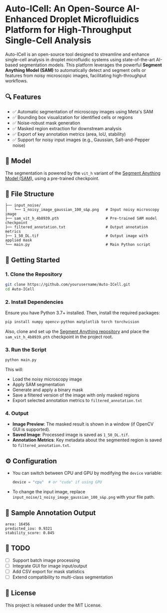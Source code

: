 
# Auto-ICell: An Open-Source AI-Enhanced Droplet Microfluidics Platform for High-Throughput Single-Cell Analysis

Auto-ICell is an open-source tool designed to streamline and enhance single-cell analysis in droplet microfluidic systems using state-of-the-art AI-based segmentation models. This platform leverages the powerful **Segment Anything Model (SAM)** to automatically detect and segment cells or features from noisy microscopic images, facilitating high-throughput workflows.

## 🔍 Features

- ✅ Automatic segmentation of microscopy images using Meta's SAM
- ✅ Bounding box visualization for identified cells or regions
- ✅ Noise-robust mask generation
- ✅ Masked region extraction for downstream analysis
- ✅ Export of key annotation metrics (area, IoU, stability)
- ✅ Support for noisy input images (e.g., Gaussian, Salt-and-Pepper noise)

## 🧠 Model

The segmentation is powered by the `vit_h` variant of the [Segment Anything Model (SAM)](https://github.com/facebookresearch/segment-anything), using a pre-trained checkpoint.

## 📂 File Structure

```
├── input_noise/
│   └── 1_noisy_image_gaussian_100_s&p.png   # Input noisy microscopy image
├── sam_vit_h_4b8939.pth                     # Pre-trained SAM model checkpoint
├── filtered_annotation.txt                  # Output annotation metrics
├── 1_50_DL.tif                              # Output image with applied mask
└── main.py                                  # Main Python script
```

## 🚀 Getting Started

### 1. Clone the Repository

```bash
git clone https://github.com/yourusername/Auto-ICell.git
cd Auto-ICell
```

### 2. Install Dependencies

Ensure you have Python 3.7+ installed. Then, install the required packages:

```bash
pip install numpy opencv-python matplotlib torch torchvision
```

Also, clone and set up the [Segment Anything repository](https://github.com/facebookresearch/segment-anything) and place the `sam_vit_h_4b8939.pth` checkpoint in the project root.

### 3. Run the Script

```bash
python main.py
```

This will:
- Load the noisy microscopy image
- Apply SAM segmentation
- Generate and apply a binary mask
- Save a filtered version of the image with only masked regions
- Export selected annotation metrics to `filtered_annotation.txt`

### 4. Output

- **Image Preview**: The masked result is shown in a window (if OpenCV GUI is supported).
- **Saved Image**: Processed image is saved as `1_50_DL.tif`.
- **Annotation Metrics**: Key metadata about the segmented region is saved to `filtered_annotation.txt`.

## ⚙️ Configuration

- You can switch between CPU and GPU by modifying the `device` variable:
  ```python
  device = "cpu"  # or "cuda" if using GPU
  ```

- To change the input image, replace `input_noise/1_noisy_image_gaussian_100_s&p.png` with your file path.

## 📝 Sample Annotation Output

```
area: 16456
predicted_iou: 0.9321
stability_score: 0.845
```

## 📌 TODO

- [ ] Support batch image processing
- [ ] Integrate GUI for image input/output
- [ ] Add CSV export for mask statistics
- [ ] Extend compatibility to multi-class segmentation

## 📄 License

This project is released under the MIT License.
